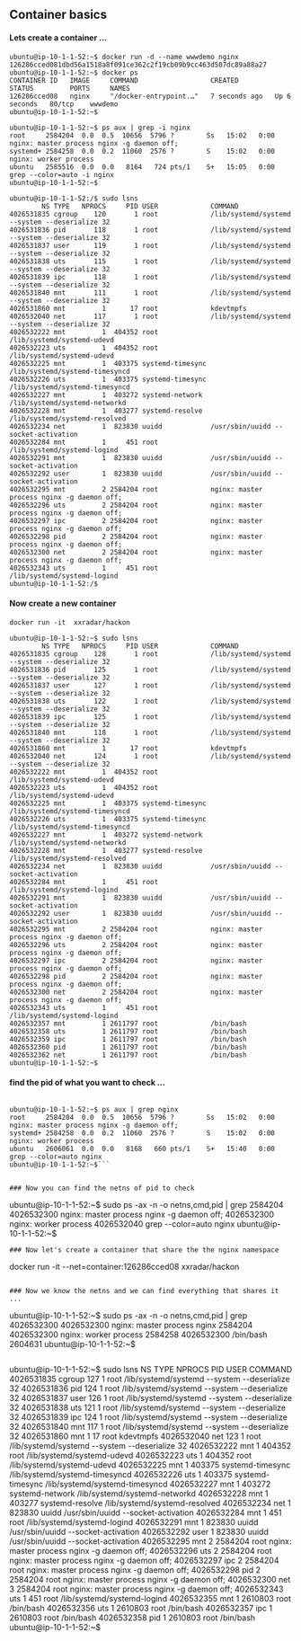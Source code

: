 ## Container basics 

#### Lets create a container ...
```
ubuntu@ip-10-1-1-52:~$ docker run -d --name wwwdemo nginx
126286cced081dbd56a1518a8f091ce362c2f19cb09b9cc463d507dc89a88a27
ubuntu@ip-10-1-1-52:~$ docker ps
CONTAINER ID   IMAGE     COMMAND                  CREATED         STATUS         PORTS     NAMES
126286cced08   nginx     "/docker-entrypoint.…"   7 seconds ago   Up 6 seconds   80/tcp    wwwdemo
ubuntu@ip-10-1-1-52:~$
```

```
ubuntu@ip-10-1-1-52:~$ ps aux | grep -i nginx
root     2584204  0.0  0.5  10656  5796 ?        Ss   15:02   0:00 nginx: master process nginx -g daemon off;
systemd+ 2584258  0.0  0.2  11060  2576 ?        S    15:02   0:00 nginx: worker process
ubuntu   2585516  0.0  0.0   8164   724 pts/1    S+   15:05   0:00 grep --color=auto -i nginx
ubuntu@ip-10-1-1-52:~$
```
```
ubuntu@ip-10-1-1-52:/$ sudo lsns
        NS TYPE   NPROCS     PID USER             COMMAND
4026531835 cgroup    120       1 root             /lib/systemd/systemd --system --deserialize 32
4026531836 pid       118       1 root             /lib/systemd/systemd --system --deserialize 32
4026531837 user      119       1 root             /lib/systemd/systemd --system --deserialize 32
4026531838 uts       115       1 root             /lib/systemd/systemd --system --deserialize 32
4026531839 ipc       118       1 root             /lib/systemd/systemd --system --deserialize 32
4026531840 mnt       111       1 root             /lib/systemd/systemd --system --deserialize 32
4026531860 mnt         1      17 root             kdevtmpfs
4026532040 net       117       1 root             /lib/systemd/systemd --system --deserialize 32
4026532222 mnt         1  404352 root             /lib/systemd/systemd-udevd
4026532223 uts         1  404352 root             /lib/systemd/systemd-udevd
4026532225 mnt         1  403375 systemd-timesync /lib/systemd/systemd-timesyncd
4026532226 uts         1  403375 systemd-timesync /lib/systemd/systemd-timesyncd
4026532227 mnt         1  403272 systemd-network  /lib/systemd/systemd-networkd
4026532228 mnt         1  403277 systemd-resolve  /lib/systemd/systemd-resolved
4026532234 net         1  823830 uuidd            /usr/sbin/uuidd --socket-activation
4026532284 mnt         1     451 root             /lib/systemd/systemd-logind
4026532291 mnt         1  823830 uuidd            /usr/sbin/uuidd --socket-activation
4026532292 user        1  823830 uuidd            /usr/sbin/uuidd --socket-activation
4026532295 mnt         2 2584204 root             nginx: master process nginx -g daemon off;
4026532296 uts         2 2584204 root             nginx: master process nginx -g daemon off;
4026532297 ipc         2 2584204 root             nginx: master process nginx -g daemon off;
4026532298 pid         2 2584204 root             nginx: master process nginx -g daemon off;
4026532300 net         2 2584204 root             nginx: master process nginx -g daemon off;
4026532343 uts         1     451 root             /lib/systemd/systemd-logind
ubuntu@ip-10-1-1-52:/$

```

#### Now create a new container
```
docker run -it  xxradar/hackon
```
```
ubuntu@ip-10-1-1-52:~$ sudo lsns
        NS TYPE   NPROCS     PID USER             COMMAND
4026531835 cgroup    128       1 root             /lib/systemd/systemd --system --deserialize 32
4026531836 pid       125       1 root             /lib/systemd/systemd --system --deserialize 32
4026531837 user      127       1 root             /lib/systemd/systemd --system --deserialize 32
4026531838 uts       122       1 root             /lib/systemd/systemd --system --deserialize 32
4026531839 ipc       125       1 root             /lib/systemd/systemd --system --deserialize 32
4026531840 mnt       118       1 root             /lib/systemd/systemd --system --deserialize 32
4026531860 mnt         1      17 root             kdevtmpfs
4026532040 net       124       1 root             /lib/systemd/systemd --system --deserialize 32
4026532222 mnt         1  404352 root             /lib/systemd/systemd-udevd
4026532223 uts         1  404352 root             /lib/systemd/systemd-udevd
4026532225 mnt         1  403375 systemd-timesync /lib/systemd/systemd-timesyncd
4026532226 uts         1  403375 systemd-timesync /lib/systemd/systemd-timesyncd
4026532227 mnt         1  403272 systemd-network  /lib/systemd/systemd-networkd
4026532228 mnt         1  403277 systemd-resolve  /lib/systemd/systemd-resolved
4026532234 net         1  823830 uuidd            /usr/sbin/uuidd --socket-activation
4026532284 mnt         1     451 root             /lib/systemd/systemd-logind
4026532291 mnt         1  823830 uuidd            /usr/sbin/uuidd --socket-activation
4026532292 user        1  823830 uuidd            /usr/sbin/uuidd --socket-activation
4026532295 mnt         2 2584204 root             nginx: master process nginx -g daemon off;
4026532296 uts         2 2584204 root             nginx: master process nginx -g daemon off;
4026532297 ipc         2 2584204 root             nginx: master process nginx -g daemon off;
4026532298 pid         2 2584204 root             nginx: master process nginx -g daemon off;
4026532300 net         2 2584204 root             nginx: master process nginx -g daemon off;
4026532343 uts         1     451 root             /lib/systemd/systemd-logind
4026532357 mnt         1 2611797 root             /bin/bash
4026532358 uts         1 2611797 root             /bin/bash
4026532359 ipc         1 2611797 root             /bin/bash
4026532360 pid         1 2611797 root             /bin/bash
4026532362 net         1 2611797 root             /bin/bash
ubuntu@ip-10-1-1-52:~$
```


#### find the pid of what you want to check ...
```

ubuntu@ip-10-1-1-52:~$ ps aux | grep nginx
root     2584204  0.0  0.5  10656  5796 ?        Ss   15:02   0:00 nginx: master process nginx -g daemon off;
systemd+ 2584258  0.0  0.2  11060  2576 ?        S    15:02   0:00 nginx: worker process
ubuntu   2606061  0.0  0.0   8168   660 pts/1    S+   15:40   0:00 grep --color=auto nginx
ubuntu@ip-10-1-1-52:~$```


### Now you can find the netns of pid to check 
```
ubuntu@ip-10-1-1-52:~$ sudo ps -ax -n -o netns,cmd,pid | grep 2584204
4026532300 nginx: master process nginx -g daemon off;
4026532300 nginx: worker process
4026532040 grep --color=auto nginx
ubuntu@ip-10-1-1-52:~$

```
### Now let's create a container that share the the nginx namespace
```
docker run -it  --net=container:126286cced08 xxradar/hackon
```

### Now we know the netns and we can find everything that shares it ...
```
ubuntu@ip-10-1-1-52:~$ sudo ps -ax -n -o netns,cmd,pid | grep 4026532300
4026532300 nginx: master process nginx 2584204
4026532300 nginx: worker process       2584258
4026532300 /bin/bash                   2604631
ubuntu@ip-10-1-1-52:~$
```
```
ubuntu@ip-10-1-1-52:~$ sudo lsns
        NS TYPE   NPROCS     PID USER             COMMAND
4026531835 cgroup    127       1 root             /lib/systemd/systemd --system --deserialize 32
4026531836 pid       124       1 root             /lib/systemd/systemd --system --deserialize 32
4026531837 user      126       1 root             /lib/systemd/systemd --system --deserialize 32
4026531838 uts       121       1 root             /lib/systemd/systemd --system --deserialize 32
4026531839 ipc       124       1 root             /lib/systemd/systemd --system --deserialize 32
4026531840 mnt       117       1 root             /lib/systemd/systemd --system --deserialize 32
4026531860 mnt         1      17 root             kdevtmpfs
4026532040 net       123       1 root             /lib/systemd/systemd --system --deserialize 32
4026532222 mnt         1  404352 root             /lib/systemd/systemd-udevd
4026532223 uts         1  404352 root             /lib/systemd/systemd-udevd
4026532225 mnt         1  403375 systemd-timesync /lib/systemd/systemd-timesyncd
4026532226 uts         1  403375 systemd-timesync /lib/systemd/systemd-timesyncd
4026532227 mnt         1  403272 systemd-network  /lib/systemd/systemd-networkd
4026532228 mnt         1  403277 systemd-resolve  /lib/systemd/systemd-resolved
4026532234 net         1  823830 uuidd            /usr/sbin/uuidd --socket-activation
4026532284 mnt         1     451 root             /lib/systemd/systemd-logind
4026532291 mnt         1  823830 uuidd            /usr/sbin/uuidd --socket-activation
4026532292 user        1  823830 uuidd            /usr/sbin/uuidd --socket-activation
4026532295 mnt         2 2584204 root             nginx: master process nginx -g daemon off;
4026532296 uts         2 2584204 root             nginx: master process nginx -g daemon off;
4026532297 ipc         2 2584204 root             nginx: master process nginx -g daemon off;
4026532298 pid         2 2584204 root             nginx: master process nginx -g daemon off;
4026532300 net         3 2584204 root             nginx: master process nginx -g daemon off;
4026532343 uts         1     451 root             /lib/systemd/systemd-logind
4026532355 mnt         1 2610803 root             /bin/bash
4026532356 uts         1 2610803 root             /bin/bash
4026532357 ipc         1 2610803 root             /bin/bash
4026532358 pid         1 2610803 root             /bin/bash
ubuntu@ip-10-1-1-52:~$
```
